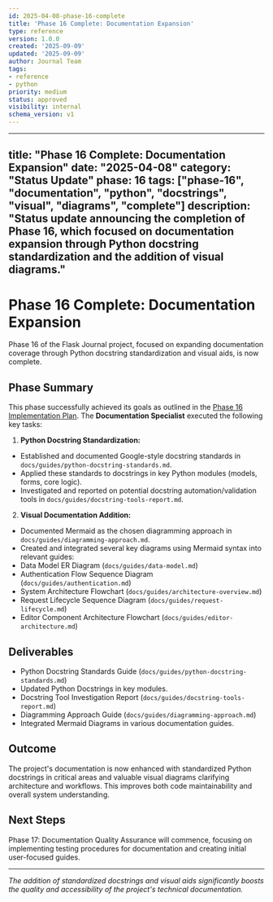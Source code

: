 ```yaml
---
id: 2025-04-08-phase-16-complete
title: 'Phase 16 Complete: Documentation Expansion'
type: reference
version: 1.0.0
created: '2025-09-09'
updated: '2025-09-09'
author: Journal Team
tags:
- reference
- python
priority: medium
status: approved
visibility: internal
schema_version: v1
---
```


***

title: "Phase 16 Complete: Documentation Expansion"
date: "2025-04-08"
category: "Status Update"
phase: 16
tags: \["phase-16", "documentation", "python", "docstrings", "visual", "diagrams", "complete"]
description: "Status update announcing the completion of Phase 16, which focused on documentation expansion through Python docstring standardization and the addition of visual diagrams."
------------------------------------------------------------------------------------------------------------------------------------------------------------------------------------------

# Phase 16 Complete: Documentation Expansion

Phase 16 of the Flask Journal project, focused on expanding documentation coverage through Python docstring standardization and visual aids, is now complete.

## Phase Summary

This phase successfully achieved its goals as outlined in the [Phase 16 Implementation Plan](implementation/16-phase-sixteen-documentation-expansion.md). The **Documentation Specialist** executed the following key tasks:

1. **Python Docstring Standardization:**

- Established and documented Google-style docstring standards in `docs/guides/python-docstring-standards.md`.
- Applied these standards to docstrings in key Python modules (models, forms, core logic).
- Investigated and reported on potential docstring automation/validation tools in `docs/guides/docstring-tools-report.md`.

2. **Visual Documentation Addition:**

- Documented Mermaid as the chosen diagramming approach in `docs/guides/diagramming-approach.md`.
- Created and integrated several key diagrams using Mermaid syntax into relevant guides:
- Data Model ER Diagram (`docs/guides/data-model.md`)
- Authentication Flow Sequence Diagram (`docs/guides/authentication.md`)
- System Architecture Flowchart (`docs/guides/architecture-overview.md`)
- Request Lifecycle Sequence Diagram (`docs/guides/request-lifecycle.md`)
- Editor Component Architecture Flowchart (`docs/guides/editor-architecture.md`)

## Deliverables

- Python Docstring Standards Guide (`docs/guides/python-docstring-standards.md`)
- Updated Python Docstrings in key modules.
- Docstring Tool Investigation Report (`docs/guides/docstring-tools-report.md`)
- Diagramming Approach Guide (`docs/guides/diagramming-approach.md`)
- Integrated Mermaid Diagrams in various documentation guides.

## Outcome

The project's documentation is now enhanced with standardized Python docstrings in critical areas and valuable visual diagrams clarifying architecture and workflows. This improves both code maintainability and overall system understanding.

## Next Steps

Phase 17: Documentation Quality Assurance will commence, focusing on implementing testing procedures for documentation and creating initial user-focused guides.

***

*The addition of standardized docstrings and visual aids significantly boosts the quality and accessibility of the project's technical documentation.*
